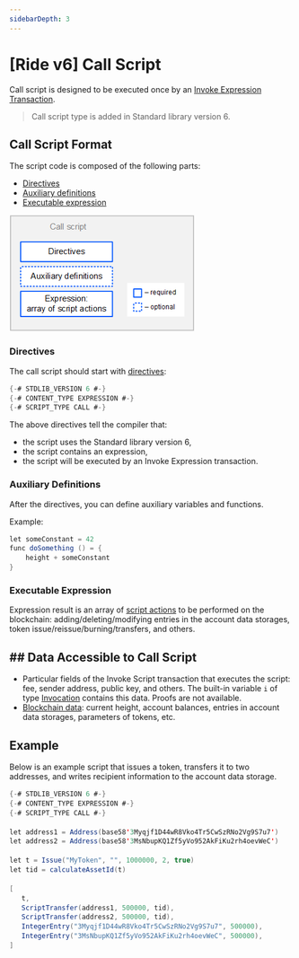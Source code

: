 ```yaml
---
sidebarDepth: 3
---
```


# [Ride v6] Call Script

Call script is designed to be executed once by an [Invoke Expression Transaction](/en/blockchain/transaction-type/invoke-expression-transaction).

> Call script type is added in Standard library version 6.

## Call Script Format

The script code is composed of the following parts:

* [Directives](#directives)
* [Auxiliary definitions](#auxiliary-definitions)
* [Executable expression](#executable-expression)

![](./_assets/call-script-format.png)

### Directives

The call script should start with [directives](/en/ride/script/directives):

```scala
{-# STDLIB_VERSION 6 #-}
{-# CONTENT_TYPE EXPRESSION #-}
{-# SCRIPT_TYPE CALL #-}
```
The above directives tell the compiler that:

- the script uses the Standard library version 6,
- the script contains an expression,
- the script will be executed by an Invoke Expression transaction.

### Auxiliary Definitions

After the directives, you can define auxiliary variables and functions.

Example:

```scala
let someConstant = 42
func doSomething () = {
    height + someConstant
}
```

### Executable Expression

Expression result is an array of [script actions](/en/ride/structures/script-actions/) to be performed on the blockchain: adding/deleting/modifying entries in the account data storages, token issue/reissue/burning/transfers, and others.

## ## Data Accessible to Call Script

* Particular fields of the Invoke Script transaction that executes the script: fee, sender address, public key, and others. The built-in variable `i` of type [Invocation](/en/ride/structures/common-structures/invocation) contains this data. Proofs are not available.
* [Blockchain data](/en/ride/#blockchain-operation): current height, account balances, entries in account data storages, parameters of tokens, etc.

## Example

Below is an example script that issues a token, transfers it to two addresses, and writes recipient information to the account data storage.

```scala
{-# STDLIB_VERSION 6 #-}
{-# CONTENT_TYPE EXPRESSION #-}
{-# SCRIPT_TYPE CALL #-}

let address1 = Address(base58'3Myqjf1D44wR8Vko4Tr5CwSzRNo2Vg9S7u7')
let address2 = Address(base58'3MsNbupKQ1Zf5yVo952AkFiKu2rh4oevWeC')

let t = Issue("MyToken", "", 1000000, 2, true)
let tid = calculateAssetId(t)

[
   t,
   ScriptTransfer(address1, 500000, tid),
   ScriptTransfer(address2, 500000, tid),
   IntegerEntry("3Myqjf1D44wR8Vko4Tr5CwSzRNo2Vg9S7u7", 500000),
   IntegerEntry("3MsNbupKQ1Zf5yVo952AkFiKu2rh4oevWeC", 500000),
]
```
